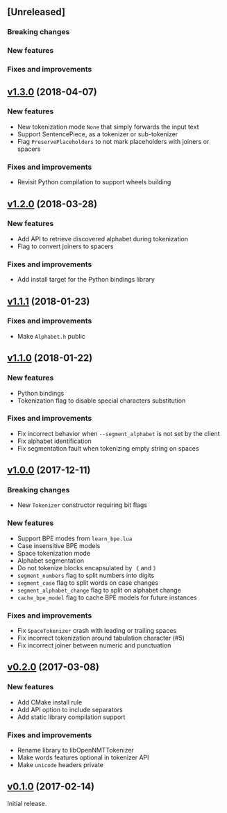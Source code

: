 ## [Unreleased]

### Breaking changes

### New features

### Fixes and improvements

## [v1.3.0](https://github.com/OpenNMT/Tokenizer/releases/tag/v1.3.0) (2018-04-07)

### New features

* New tokenization mode `None` that simply forwards the input text
* Support SentencePiece, as a tokenizer or sub-tokenizer
* Flag `PreservePlaceholders` to not mark placeholders with joiners or spacers

### Fixes and improvements

* Revisit Python compilation to support wheels building

## [v1.2.0](https://github.com/OpenNMT/Tokenizer/releases/tag/v1.2.0) (2018-03-28)

### New features

* Add API to retrieve discovered alphabet during tokenization
* Flag to convert joiners to spacers

### Fixes and improvements

* Add install target for the Python bindings library

## [v1.1.1](https://github.com/OpenNMT/Tokenizer/releases/tag/v1.1.1) (2018-01-23)

### Fixes and improvements

* Make `Alphabet.h` public

## [v1.1.0](https://github.com/OpenNMT/Tokenizer/releases/tag/v1.1.0) (2018-01-22)

### New features

* Python bindings
* Tokenization flag to disable special characters substitution

### Fixes and improvements

* Fix incorrect behavior when `--segment_alphabet` is not set by the client
* Fix alphabet identification
* Fix segmentation fault when tokenizing empty string on spaces

## [v1.0.0](https://github.com/OpenNMT/Tokenizer/releases/tag/v1.0.0) (2017-12-11)

### Breaking changes

* New `Tokenizer` constructor requiring bit flags

### New features

* Support BPE modes from `learn_bpe.lua`
* Case insensitive BPE models
* Space tokenization mode
* Alphabet segmentation
* Do not tokenize blocks encapsulated by `｟` and `｠`
* `segment_numbers` flag to split numbers into digits
* `segment_case` flag to split words on case changes
* `segment_alphabet_change` flag to split on alphabet change
* `cache_bpe_model` flag to cache BPE models for future instances

### Fixes and improvements

* Fix `SpaceTokenizer` crash with leading or trailing spaces
* Fix incorrect tokenization around tabulation character (#5)
* Fix incorrect joiner between numeric and punctuation

## [v0.2.0](https://github.com/OpenNMT/Tokenizer/releases/tag/v0.2.0) (2017-03-08)

### New features

* Add CMake install rule
* Add API option to include separators
* Add static library compilation support

### Fixes and improvements

* Rename library to libOpenNMTTokenizer
* Make words features optional in tokenizer API
* Make `unicode` headers private

## [v0.1.0](https://github.com/OpenNMT/Tokenizer/releases/tag/v0.1.0) (2017-02-14)

Initial release.
